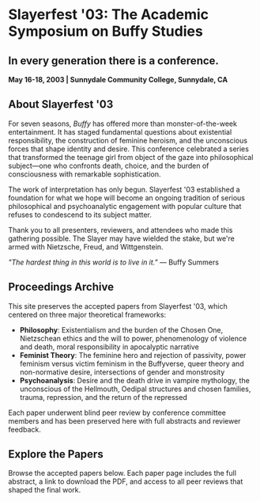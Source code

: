 # Slayerfest '03: The Academic Symposium on Buffy Studies

## In every generation there is a conference.

**May 16-18, 2003 | Sunnydale Community College, Sunnydale, CA**

## About Slayerfest '03

For seven seasons, _Buffy_ has offered more than monster-of-the-week entertainment. It has staged fundamental questions about existential responsibility, the construction of feminine heroism, and the unconscious forces that shape identity and desire. This conference celebrated a series that transformed the teenage girl from object of the gaze into philosophical subject—one who confronts death, choice, and the burden of consciousness with remarkable sophistication.

The work of interpretation has only begun. Slayerfest '03 established a foundation for what we hope will become an ongoing tradition of serious philosophical and psychoanalytic engagement with popular culture that refuses to condescend to its subject matter.

Thank you to all presenters, reviewers, and attendees who made this gathering possible. The Slayer may have wielded the stake, but we're armed with Nietzsche, Freud, and Wittgenstein.

_"The hardest thing in this world is to live in it."_ — Buffy Summers

## Proceedings Archive

This site preserves the accepted papers from Slayerfest '03, which centered on three major theoretical frameworks:

- **Philosophy**: Existentialism and the burden of the Chosen One, Nietzschean ethics and the will to power, phenomenology of violence and death, moral responsibility in apocalyptic narrative
- **Feminist Theory**: The feminine hero and rejection of passivity, power feminism versus victim feminism in the Buffyverse, queer theory and non-normative desire, intersections of gender and monstrosity
- **Psychoanalysis**: Desire and the death drive in vampire mythology, the unconscious of the Hellmouth, Oedipal structures and chosen families, trauma, repression, and the return of the repressed

Each paper underwent blind peer review by conference committee members and has been preserved here with full abstracts and reviewer feedback.

## Explore the Papers

Browse the accepted papers below. Each paper page includes the full abstract, a link to download the PDF, and access to all peer reviews that shaped the final work.

